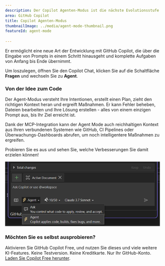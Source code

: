 ```yaml
---
description: Der Copilot Agenten-Modus ist die nächste Evolutionsstufe der KI-gestützten Entwicklung und wurde aus der Vorschau herausgenommen.
area: GitHub Copilot
title: Copilot Agenten-Modus
thumbnailImage: ../media/agent-mode-thumbnail.png
featureId: agent-mode

---
```



Er ermöglicht eine neue Art der Entwicklung mit GitHub Copilot, die über die Eingabe von Prompts in einem Schritt hinausgeht und komplette Aufgaben von Anfang bis Ende übernimmt.

Um loszulegen, öffnen Sie den Copilot Chat, klicken Sie auf die Schaltfläche **Fragen** und wechseln Sie zu **Agent**.

### Von der Idee zum Code

Der Agent-Modus versteht Ihre Intentionen, erstellt einen Plan, zieht den richtigen Kontext heran und ergreift Maßnahmen. Er kann Fehler beheben, Dateien bearbeiten und Ihre Lösung erstellen - alles von einem einzigen Prompt aus, bis Ihr Ziel erreicht ist.

Dank der MCP-Integration kann der Agent Mode auch reichhaltigen Kontext aus Ihren verbundenen Systemen wie GitHub, CI Pipelines oder Überwachungs-Dashboards abrufen, um noch intelligentere Maßnahmen zu ergreifen.

Probieren Sie es aus und sehen Sie, welche Verbesserungen Sie damit erzielen können!

![Agent-Modus](../media/agent-mode.png)

### Möchten Sie es selbst ausprobieren?
Aktivieren Sie GitHub Copilot Free, und nutzen Sie dieses und viele weitere KI-Features.
 Keine Testversion. Keine Kreditkarte. Nur Ihr GitHub-Konto. [Laden Sie Copilot Free herunter](https://github.com/settings/copilot).
